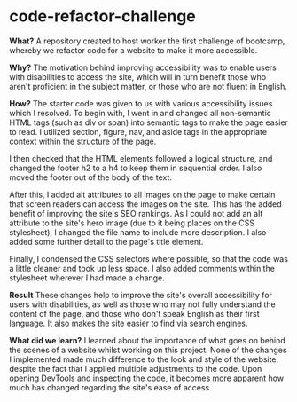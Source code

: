# code-refactor-challenge

**What?**
 A repository created to host worker the first challenge of bootcamp, whereby we refactor code for a website to make it more accessible.

**Why?**
The motivation behind improving accessibility was to enable users with disabilities to access the site, which will in turn benefit those who aren't proficient in the subject matter, or those who are not fluent in English.

**How?**
The starter code was given to us with various accessibility issues which I resolved. To begin with, I went in and changed all non-semantic HTML tags (such as div or span) into semantic tags to make the page easier to read. I utilized section, figure, nav, and aside tags in the appropriate context within the structure of the page. 

I then checked that the HTML elements followed a logical structure, and changed the footer h2 to a h4 to keep them in sequential order. I also moved the footer out of the body of the text.

After this, I added alt attributes to all images on the page to make certain that screen readers can access the images on the site. This has the added benefit of improving the site's SEO rankings. As I could not add an alt attribute to the site's hero image (due to it being places on the CSS stylesheet), I changed the file name to include more description. I also added some further detail to the page's title element.

Finally, I condensed the CSS selectors where possible, so that the code was a little cleaner and took up less space. I also added comments within the stylesheet wherever I had made a change.

**Result**
These changes help to improve the site's overall accessibility for users with disabilities, as well as those who may not fully understand the content of the page, and those who don't speak English as their first language. It also makes the site easier to find via search engines.

**What did we learn?**
I learned about the importance of what goes on behind the scenes of a website whilst working on this project. None of the changes I implemented made much difference to the look and style of the website, despite the fact that I applied multiple adjustments to the code. Upon opening DevTools and inspecting the code, it becomes more apparent how much has changed regarding the site's ease of access.